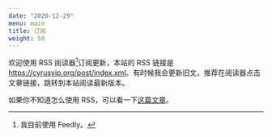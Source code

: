 ```yaml
---
date: "2020-12-29"
menu: main
title: 订阅
weight: 50
---
```


欢迎使用 RSS 阅读器[^qi]订阅更新，本站的 RSS 链接是 <https://cyrusyip.org/post/index.xml>。有时候我会更新旧文，推荐在阅读器点击文章链接，跳转到本站阅读最新版本。

[^qi]: 我目前使用 Feedly。

如果你不知道怎么使用 RSS，可以看一下[这篇文章](https://zhuanlan.zhihu.com/p/349349861)。
